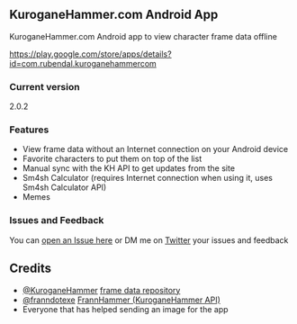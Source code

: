 ## KuroganeHammer.com Android App
KuroganeHammer.com Android app to view character frame data offline

https://play.google.com/store/apps/details?id=com.rubendal.kuroganehammercom

### Current version
2.0.2

### Features
* View frame data without an Internet connection on your Android device
* Favorite characters to put them on top of the list
* Manual sync with the KH API to get updates from the site
* Sm4sh Calculator (requires Internet connection when using it, uses Sm4sh Calculator API)
* Memes

### Issues and Feedback
You can [open an Issue here](https://github.com/rubendal/KHAndroidApp/issues) or DM me on [Twitter](https://twitter.com/Ruben_dal) your issues and feedback

## Credits
* [@KuroganeHammer](https://twitter.com/KuroganeHammer) [frame data repository](http://kuroganehammer.com/Smash4)
* [@franndotexe](https://twitter.com/franndotexe) [FrannHammer (KuroganeHammer API)](https://github.com/Frannsoft/FrannHammer)
* Everyone that has helped sending an image for the app